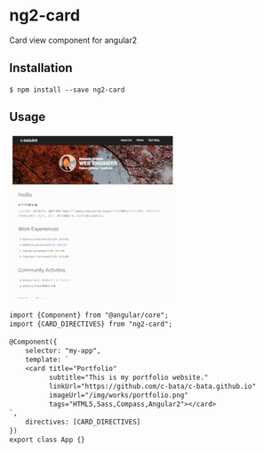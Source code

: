 # ng2-card
Card view component for angular2

## Installation

```
$ npm install --save ng2-card
```

## Usage

![example](./example/ng2-card.gif)

```
import {Component} from "@angular/core";
import {CARD_DIRECTIVES} from "ng2-card";

@Component({
    selector: "my-app",
    template: `
    <card title="Portfolio"
          subtitle="This is my portfolio website."
          linkUrl="https://github.com/c-bata/c-bata.github.io"
          imageUrl="/img/works/portfolio.png"
          tags="HTML5,Sass,Compass,Angular2"></card>
`,
    directives: [CARD_DIRECTIVES]
})
export class App {}
```

